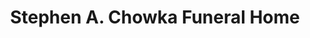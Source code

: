 ---
title: "Stephen A. Chowka Funeral Home"
url: /shamokin/stephen-a-chowka-funeral-home/
shop: funeral directors
---